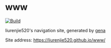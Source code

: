 # www

[![Build](https://github.com/liurenjie520/www/actions/workflows/generate.yml/badge.svg)](https://github.com/liurenjie520/www/actions/workflows/generate.yml)

liurenjie520's navigation site, generated by [gena](https://github.com/x1ah/gena)

Site address: https://liurenjie520.github.io/www/